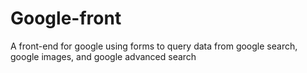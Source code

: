 # Google-front
A front-end for google using forms to query data from google search, google images, and google advanced search
